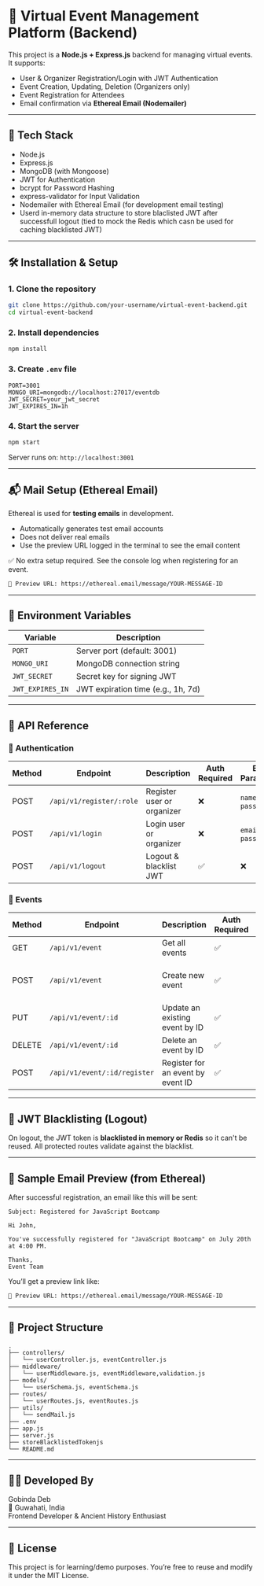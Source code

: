 # 🎉 Virtual Event Management Platform (Backend)

This project is a **Node.js + Express.js** backend for managing virtual events. It supports:

- User & Organizer Registration/Login with JWT Authentication
- Event Creation, Updating, Deletion (Organizers only)
- Event Registration for Attendees
- Email confirmation via **Ethereal Email (Nodemailer)**

---

## 🚀 Tech Stack

- Node.js
- Express.js
- MongoDB (with Mongoose)
- JWT for Authentication
- bcrypt for Password Hashing
- express-validator for Input Validation
- Nodemailer with Ethereal Email (for development email testing)
- Userd in-memory data structure to store blaclisted JWT after successfull logout (tied to mock the Redis which casn be used for caching blacklisted JWT)

---

## 🛠️ Installation & Setup

### 1. Clone the repository

```bash
git clone https://github.com/your-username/virtual-event-backend.git
cd virtual-event-backend
```

### 2. Install dependencies

```bash
npm install
```

### 3. Create `.env` file

```env
PORT=3001
MONGO_URI=mongodb://localhost:27017/eventdb
JWT_SECRET=your_jwt_secret
JWT_EXPIRES_IN=1h
```

### 4. Start the server

```bash
npm start
```

Server runs on: `http://localhost:3001`

---

## 📬 Mail Setup (Ethereal Email)

Ethereal is used for **testing emails** in development.

- Automatically generates test email accounts
- Does not deliver real emails
- Use the preview URL logged in the terminal to see the email content

✅ No extra setup required. See the console log when registering for an event.

```bash
🔗 Preview URL: https://ethereal.email/message/YOUR-MESSAGE-ID
```

---

## 🔐 Environment Variables

| Variable         | Description                        |
| ---------------- | ---------------------------------- |
| `PORT`           | Server port (default: 3001)        |
| `MONGO_URI`      | MongoDB connection string          |
| `JWT_SECRET`     | Secret key for signing JWT         |
| `JWT_EXPIRES_IN` | JWT expiration time (e.g., 1h, 7d) |

---

## 📡 API Reference

### 🔑 Authentication

| Method | Endpoint                 | Description                | Auth Required | Body Parameters             |
| ------ | ------------------------ | -------------------------- | ------------- | --------------------------- |
| POST   | `/api/v1/register/:role` | Register user or organizer | ❌            | `name`, `email`, `password` |
| POST   | `/api/v1/login`          | Login user or organizer    | ❌            | `email`, `password`         |
| POST   | `/api/v1/logout`         | Logout & blacklist JWT     | ✅            | ❌                          |

### 🎫 Events

| Method | Endpoint                     | Description                       | Auth Required | Role Required | Body Parameters                              |
| ------ | ---------------------------- | --------------------------------- | ------------- | ------------- | -------------------------------------------- |
| GET    | `/api/v1/event`              | Get all events                    | ✅            | ❌            | ❌                                           |
| POST   | `/api/v1/event`              | Create new event                  | ✅            | `organizer`   | `title`, `description`, `date`, `time`, etc. |
| PUT    | `/api/v1/event/:id`          | Update an existing event by ID    | ✅            | `organizer`   | Partial or full event data                   |
| DELETE | `/api/v1/event/:id`          | Delete an event by ID             | ✅            | `organizer`   | ❌                                           |
| POST   | `/api/v1/event/:id/register` | Register for an event by event ID | ✅            | `user`        | (gets user info from JWT)                    |

---

## 🔁 JWT Blacklisting (Logout)

On logout, the JWT token is **blacklisted in memory or Redis** so it can't be reused. All protected routes validate against the blacklist.

---

## 📧 Sample Email Preview (from Ethereal)

After successful registration, an email like this will be sent:

```
Subject: Registered for JavaScript Bootcamp

Hi John,

You've successfully registered for "JavaScript Bootcamp" on July 20th at 4:00 PM.

Thanks,
Event Team
```

You’ll get a preview link like:

```bash
🔗 Preview URL: https://ethereal.email/message/YOUR-MESSAGE-ID
```

---

## 📂 Project Structure

```
.
├── controllers/
│   └── userController.js, eventController.js
├── middleware/
│   └── userMiddleware.js, eventMiddleware,validation.js
├── models/
│   └── userSchema.js, eventSchema.js
├── routes/
│   └── userRoutes.js, eventRoutes.js
├── utils/
│   └── sendMail.js
├── .env
├── app.js
├── server.js
├── storeBlacklistedTokenjs
└── README.md
```

---

## 🧑‍💻 Developed By

Gobinda Deb  
📍 Guwahati, India  
Frontend Developer & Ancient History Enthusiast

---

## 📃 License

This project is for learning/demo purposes. You’re free to reuse and modify it under the MIT License.
